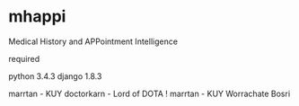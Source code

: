 # mhappi
Medical History and APPointment Intelligence

required

python 3.4.3
django 1.8.3

marrtan - KUY
doctorkarn - Lord of DOTA !
marrtan - KUY
Worrachate Bosri
